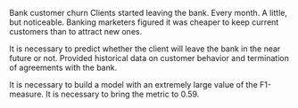Bank customer churn
Clients started leaving the bank. Every month. A little, but noticeable. Banking marketers figured it was cheaper to keep current customers than to attract new ones.

It is necessary to predict whether the client will leave the bank in the near future or not. Provided historical data on customer behavior and termination of agreements with the bank.

It is necessary to build a model with an extremely large value of the F1-measure. It is necessary to bring the metric to 0.59.
